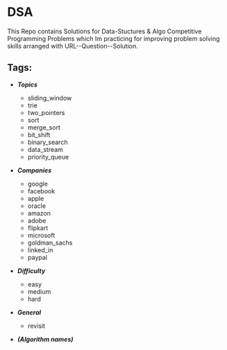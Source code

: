 # DSA

This Repo contains Solutions for Data-Stuctures & Algo Competitive Programming Problems which Im practicing for improving problem solving skills arranged with URL--Question--Solution.

Tags:
--
* ***Topics***
    * sliding_window
    * trie
    * two_pointers
    * sort
    * merge_sort
    * bit_shift
    * binary_search
    * data_stream
    * priority_queue

* ***Companies***
    * google
    * facebook
    * apple
    * oracle
    * amazon
    * adobe
    * flipkart
    * microsoft
    * goldman_sachs
    * linked_in
    * paypal
    
* ***Difficulty***
    * easy
    * medium
    * hard
    
* ***General***
    * revisit
  
* ***(Algorithm names)***

